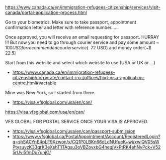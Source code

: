 https://www.canada.ca/en/immigration-refugees-citizenship/services/visit-canada/portal-application-process.html 


Go to your biometrics. Make sure to take passport, appointment confirmation letter and letter with reference number......


Once approved, you will receive an email requesting for passport. HURRAY !!! 
But now you need to go through courier service and pay some amount ~ $100 USD for recommended courier service (~$ 72 USD) and money order(~$ 22.5) 

Start from this website and select which website to use (USA or UK or ...) 
- https://www.canada.ca/en/immigration-refugees-citizenship/corporate/contact-ircc/offices/find-visa-application-centre.html#vactable 

Mine was New York, so I started from there. 
- https://visa.vfsglobal.com/usa/en/can/



https://visa.vfsglobal.com/usa/en/can/ 

VFS GLOBAL FOR POSTAL SERVICE ONCE YOUR VISA IS APPROVED.
- https://visa.vfsglobal.com/usa/en/can/passport-submission 
- https://www.vfsglobal.ca/PostalAppointment/Account/RegisteredLogin?q=shSA0YnE4pLF9Xzwon/x/CQ1P0LBKn66dLdNUfueK+wj/xwjQV05sWPtysuvzK33qrK3eXshT1TAgsu3oVBZovxbG4hegjVxPtRK4ehNyPck+V525rUvI5fmDu7unjO/ 
